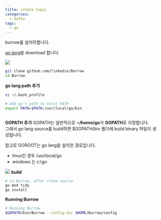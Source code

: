 ```yaml
---
title: create topic
categories:
  - kafka
tags: 
  - go
---
```

burrow를 설치하합니다. 

[go lang](https://go.dev/dl/go1.23.1.linux-amd64.tar.gz)을 download 합니다.


![](img/2024-09-15-03-48-07.png)
```bash
git clone github.com/linkedin/Burrow
cd Burrow
```

**go lang path 추가**
```bash
vi ~/.bash_profile

# Add go's path to exist PATH
export PATH=$PATH:/usr/local/go/bin
```

<figure style="width: 100%" class="align-center">
  <img src="{{ site.url }}{{ site.baseurl }}/assets/images/kafka/05-install-go-lang-linux.png" alt="">
  <figcaption></figcaption>
</figure> 

**GOPATH 추가**
GOPATH는 일반적으로 **~/home/go**가  **GOPATH**로 지정합니다.  
그래서 go lang source를 build하면 $GOPATH/bin 폴더에 build binary 파일이 생성됩니다.  

참고로 GOROOT는 go lang을 설치한 경로입니다.
- linux인 경우 /usr/local/go  
- windows 는  c:\go

![](img/2024-09-15-03-43-07.png)
**build**
```bash
# cd Burrow, after clone source
go mod tidy
go install
```

**Running Burrow**
```bash
# Running Burrow
$GOPATH/bin/Burrow --config-dir $HOME/Burrow/config
```